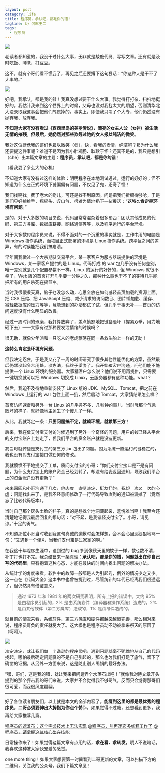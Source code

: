 ```yaml
---
layout: post
category: life
title: 程序员，承认吧，都是你的错！
tagline: by 沉默王二
tags: 
  - 程序员
---
```


![](http://www.itwanger.com/assets/images/2019/12/programmer-mistake-1.png)

老读者都知道的，我没干过什么大事，无非就是敲敲代码、写写文章。还有就是及时吃饭、睡觉、打豆豆。

<!--more-->

这不，就有个哥们看不惯我了，再见之后还要撂下这句狠话：“你这种人是干不了大事的。”

![](http://www.itwanger.com/assets/images/2019/12/programmer-mistake-2.png)


好吧，我承认，都是我的错！我真没想过要干什么大事。我觉得打打杂，扫扫地挺好的。我估计我来到这个世界上的时候，父母也没对我抱太大的期望，否则清华北大没录取我这事会把他们气疯掉的。事实上，即便我只考了个大专，他们仍然没有抛弃我、放弃我。

**不知道大家有没有看过《西西里岛的美丽传说》，漂亮的女主人公（女神）被生活无情的摧残，但最后，她仍然对那些欺辱过她的女人报以纯洁的微笑**。

我对这位贬低我的哥们也报以微笑（😊），快，看我的表情，纯洁吧？那为什么我还要提这件事呢？难道不是因为我小肚鸡肠、耿耿于怀？还真不是的，我只是想引（che）出本篇文章的主题：**程序员，承认吧，都是你的错**！

（看我耍了多么大的心机）


不知道大家有没有过这样的体验：明明程序在本地测试通过，运行的好好的；但不知道为什么在正式环境下就偏偏有问题，不仅见了鬼，还奇了怪！

我们找啊找，费了老大的劲儿，可还是找不到原因。问题把我们折腾得够呛，于是我们只好摊摊手，摇摇头，叹口气，很难为情地扔下一句狠话：“**这特么肯定是环境有问题**。”

是的，对于大多数的项目来说，代码里常常混杂着很多东西：团队其他成员的代码、第三方类库、数据库链接、网络通信等等，以及程序运行的平台环境。

对于大多数的程序员来说，不得不面对的一个沉重的事实就是，工作中用的电脑是 Windows 操作系统，而项目正式部署的环境是 Linux 操作系统。跨平台之间的差异，有的时候能把我们搞崩溃。

早年间我做过一个大宗期货交易平台，某一家客户为服务器端提供的环境是 Windows，某一家客户提供的是 Linux。代码打成 的 war 包几乎没有任何差别，唯一差别就是几个配置参数不一样。Linux 的运行的好好的，但 Windows 就很不幸了，Web 版的首页打开几乎要一分钟之久，那种什么事也干不了的等待几乎能把所有的用户杀死在摇篮中。

当时我很傻很天真，脑子也没怎么动，心思全放在如何减轻首页加载的资源上面。把 CSS 压缩、把 JavaScript 压缩、减少请求的访问数目、图片懒加载、缓存、减轻数据库的压力等等，我能想到的办法都试了试，但几乎于事无补——首页的访问速度没有什么明显的改善。

经过一周时间的琢磨，我打算放弃了，差点愤怒地把键盘砸坏（握紧双拳，用力地砸下去）——大家有过那种要发泄情绪的时候吗？

很无助，就像少年派和一只吃人的老虎飘荡在同一条救生船上一样的无助！

**这特么肯定是环境有问题**。

但我决定忍住，于是我又花了一周的时间研究了很多其他性能优化的方案，虽然最后仍然没起多大用处。没办法，我终于妥协了。我开始和客户沟通，问他们能不能提供一个 Linux 环境的服务器。大家猜客户怎么说？他们说不用再提供，只需要一键切换就可以把 Windows 切换成 Linux，云服务器都有这种功能。what？

然后，我迫不及待地重新安装了 Linux 版的 JDK、MySQL、Tomcat，把之前在 Windows 上运行的 war 包往上面一扔，然后启动 Tomcat，大家猜结果怎么样？

首页访问速度和另外一台 Linux 的几乎差不多，几秒钟的事儿。当时我那个气急败坏的样子，就好像地主家生了个傻儿子一样。

从此，我就笃定一条：**只要问题搞不定，就赖环境，就赖第三方**！

后来，我在做支付宝支付的时候遇到了另外一个奇怪的问题，用户的钱已经从平台的支付宝账户上划走了，但我们平台的资金账户就是没有更新。

我当时就怀疑是支付宝的第三方 jar 包出了问题。因为系统一直运行的挺稳定的，我也没有对支付宝接口做任何的修改。

我就愤愤不平地提交了工单，质问支付宝的小哥：“你们支付宝接口是不是有问题，为什么支付宝上的账户资金已经划转了，却没有给我返回通知，导致我们平台上的资金账户没有更新？”

来来回回和小哥沟通了几次，他态度一直挺淡定、挺友好的，我却一次又一次的心虚：问题找出来了，是我不经意间修改了一行代码导致收到的通知被漏掉了（竟然忘了比较代码版本）。

当时自己那个灰头土脸的样子，真的是想找个地洞藏起来，羞愧难当啊！我至今还清楚地记得我最后回复的那句话：“对不起，是我错怪支付宝了。小哥，请见谅。”十足的勇气。

不知道那位小哥当时收到我这句真诚的道歉时会怎样想，会不会心里恶狠狠地骂一句：“又遇到一个傻X，当我们支付宝是过家家的啊。”

在我这十年程序生涯中，遇到过的 bug 多到像秋天里的蚊子一样，数也数不清，补丁打也打不完。我总结出来一条真理：**承认吧，都是你的错，问题就出在你自己写的代码里**。只有抱着这种心态，才能在最快的时间内找出问题的解决办法。

从统计学的角度来看，软件中的故障一般都是人为引起的，例外的情况少之又少。这一点在《代码大全》这本书中也曾被提到过，尽管统计的年代已经离我们很遥远了，但仍然具有借鉴意义。

>通过 1973 年和 1984 年的两次研究表明，所有上报的错误中，大约 95% 是由程序员引起的，2% 是由系统软件（编译器和操作系统）造成的，2% 是由其他软件（第三方类库）造成的，1% 是由硬件造成的。

就目前的情况来看，系统软件、第三方类库和硬件都越来越趋完善，那么相对来说，程序员肩负的责任就更大了。这大概也是程序员动不动被拿来祭天的原因了（呵呵）。

![](http://www.itwanger.com/assets/images/2019/12/programmer-mistake-3.png)

淡定淡定，就让我们做一个谦逊的程序员吧，遇到问题就毫不犹豫地从自己的代码找起，哪怕最后确定问题真的不是自己引起的，那么也为我们打足了底气，留下了确凿的证据。从另外一方面来说，这是防止别人甩锅的最好办法。

“嘿，哥们，这是我的错，就让我来把问题弄个水落石出吧！”就像我对待文章开头提到的那个抨击我的哥们来说，大家并不会觉得我不够硬气，反而只会觉得那哥们很可爱，而我很风度翩翩。

-------

好了各位读者朋友们，以上就是本文的全部内容了。**能看到这里的都是最优秀的程序员，二哥必须要伸出大拇指为你点个赞**👍。如果觉得不过瘾，还想看到更多，我再给大家推荐几篇。

[程序员的遮羞布：这个需求技术上无法实现](https://mp.weixin.qq.com/s/vGc273Mk13OX6uPGqFmClA)
[@程序员，别再迷恋多线程工作了](https://mp.weixin.qq.com/s/5BxReAzjZVqPR6ja58X9gQ)
[@程序员，请掌握这些核心生存技能](https://mp.weixin.qq.com/s/LJtNmmu9u1cLDeInK9Vp9w)

日常操作来了！如果觉得这篇文章有点用的话，**求在看、求转发**，明人不说暗话，我喜欢这种被大家伙宠爱的感觉。

one more thing！如果大家想要第一时间看到二哥更新的文章，可以扫描下方的二维码，关注我的公众号。我们下篇文章见！
















